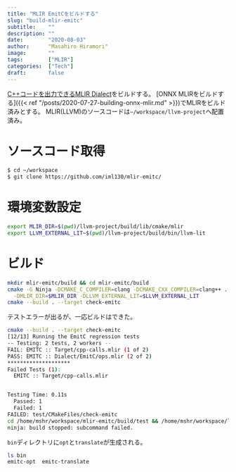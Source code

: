 ```yaml
---
title: "MLIR EmitCをビルドする"
slug: "build-mlir-emitc"
subtitle:    ""
description: ""
date:        "2020-08-03"
author:      "Masahiro Hiramori"
image:       ""
tags:        ["MLIR"]
categories:  ["Tech"]
draft:       false
---
```


[C++コードを出力できるMLIR Dialect](https://github.com/iml130/mlir-emitc/)をビルドする。
[ONNX MLIRをビルドする]({{< ref "/posts/2020-07-27-building-onnx-mlir.md" >}})でMLIRをビルド済みとする。
MLIR(LLVM)のソースコードは`~/workspace/llvm-project`へ配置済み。

# ソースコード取得

```bash
$ cd ~/workspace
$ git clone https://github.com/iml130/mlir-emitc/
```

# 環境変数設定

```bash
export MLIR_DIR=$(pwd)/llvm-project/build/lib/cmake/mlir
export LLVM_EXTERNAL_LIT~$(pwd)/llvm-project/build/bin/llvm-lit
```

# ビルド

```bash
mkdir mlir-emitc/build && cd mlir-emitc/build
cmake -G Ninja -DCMAKE_C_COMPILER=clang -DCMAKE_CXX_COMPILER=clang++ .. \
  -DMLIR_DIR=$MLIR_DIR -DLLVM_EXTERNAL_LIT=$LLVM_EXTERNAL_LIT
cmake --build . --target check-emitc
```

テストエラーが出るが、一応ビルドはできた。

```bash
cmake --build . --target check-emitc
[12/13] Running the EmitC regression tests
-- Testing: 2 tests, 2 workers --
FAIL: EMITC :: Target/cpp-calls.mlir (1 of 2)
PASS: EMITC :: Dialect/EmitC/ops.mlir (2 of 2)
********************
Failed Tests (1):
  EMITC :: Target/cpp-calls.mlir


Testing Time: 0.11s
  Passed: 1
  Failed: 1
FAILED: test/CMakeFiles/check-emitc
cd /home/mshr/workspace/mlir-emitc/build/test && /home/mshr/workspace/llvm-project/build/./bin/llvm-lit /home/mshr/workspace/mlir-emitc/build/test
ninja: build stopped: subcommand failed.
```

`bin`ディレクトリに`opt`と`translate`が生成される。

```bash
ls bin
emitc-opt  emitc-translate
```
